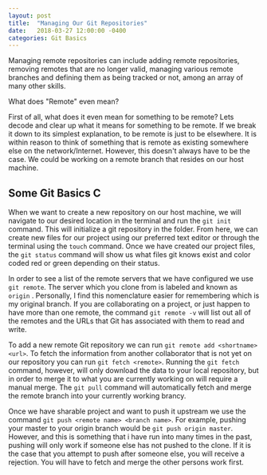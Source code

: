 ```yaml
---
layout: post
title:  "Managing Our Git Repositories"
date:   2018-03-27 12:00:00 -0400
categories: Git Basics
---
```


Managing remote repositories can include adding remote repositories, removing remotes that are no longer valid, managing various remote branches and defining them as being tracked or not, among an array of many other skills.

What does "Remote" even mean?

First of all, what does it even mean for something to be remote? Lets decode and clear up what it means for something to be remote. If we break it down to its simplest explanation, to be remote is just to be elsewhere. It is within reason to think of something that is remote as existing somewhere else on the network/Internet.  However, this doesn't always have to be the case. We could be working on a remote branch that resides on our host machine.

<h2>Some Git Basics C</h2>

When we want to create a new repository on our host machine, we will navigate to our desired location in the terminal and run the `git init` command.  This will initialize a git repository in the folder.  From here, we can create new files for our project using our preferred text editor or through the terminal using the `touch` command.  Once we have created our project files, the `git status` command will show us what files git knows exist and color coded red or green depending on their status. 

In order to see a list of the remote servers that we have configured we use  `git remote`. The server which you clone from is labeled and known as `origin` . Personally, I find this nomenclature easier for remembering which is my original branch. If you are collaborating on a project, or just happen to have more than one remote, the command `git remote -v` will list out all of the remotes and the URLs that Git has associated with them to read and write.

To add a new remote Git repository we can run `git remote add <shortname> <url>`. To fetch the information from another collaborator that is not yet on our repository you can run `git fetch <remote>`.  Running the `git fetch` command, however, will only download the data to your local repository, but in order to merge it to what you are currently working on will require a manual merge. The `git pull` command will automatically fetch and merge the remote branch into your currently working brancy.

Once we have sharable project and want to push it upstream we use the command `git push <remote name> <branch name>`. For example, pushing your master to your origin branch would be  `git push origin master`. However, and this is something that i have run into many times in the past, pushing will only work if someone else has not pushed to the clone. If it is the case that you attempt to push after someone else, you will receive a rejection. You will have to fetch and merge the other persons work first.

